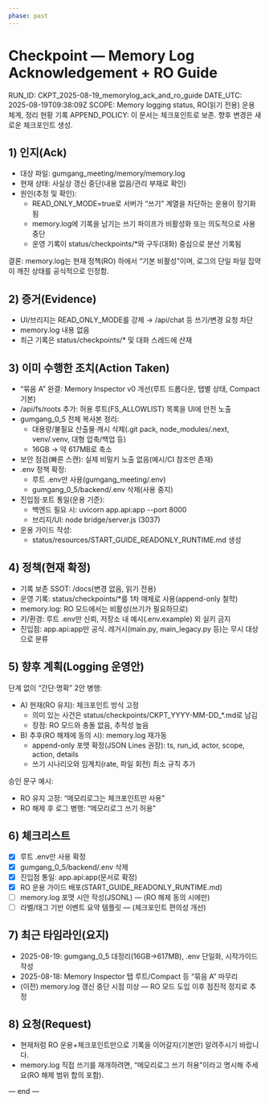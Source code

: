 ```yaml
---
phase: past
---
```


# Checkpoint — Memory Log Acknowledgement + RO Guide

RUN_ID: CKPT_2025-08-19_memorylog_ack_and_ro_guide
DATE_UTC: 2025-08-19T09:38:09Z
SCOPE: Memory logging status, RO(읽기 전용) 운용 체계, 정리 현황 기록
APPEND_POLICY: 이 문서는 체크포인트로 보존. 향후 변경은 새로운 체크포인트 생성.

## 1) 인지(Ack)
- 대상 파일: gumgang_meeting/memory/memory.log
- 현재 상태: 사실상 갱신 중단(내용 없음/관리 부재로 확인)
- 원인(추정 및 확인):
  - READ_ONLY_MODE=true로 서버가 “쓰기” 계열을 차단하는 운용이 장기화됨
  - memory.log에 기록을 남기는 쓰기 파이프가 비활성화 또는 의도적으로 사용 중단
  - 운영 기록이 status/checkpoints/*와 구두(대화) 중심으로 분산 기록됨

결론: memory.log는 현재 정책(RO) 하에서 “기본 비활성”이며, 로그의 단일 파일 집약이 깨진 상태를 공식적으로 인정함.

## 2) 증거(Evidence)
- UI/브리지는 READ_ONLY_MODE를 강제 → /api/chat 등 쓰기/변경 요청 차단
- memory.log 내용 없음
- 최근 기록은 status/checkpoints/* 및 대화 스레드에 산재

## 3) 이미 수행한 조치(Action Taken)
- “묶음 A” 완결: Memory Inspector v0 개선(루트 드롭다운, 탭별 상태, Compact 기본)
- /api/fs/roots 추가: 허용 루트(FS_ALLOWLIST) 목록을 UI에 안전 노출
- gumgang_0_5 전체 복사본 정리:
  - 대용량/불필요 산출물·캐시 삭제(.git pack, node_modules/.next, venv/.venv, 대형 압축/백업 등)
  - 16GB → 약 617MB로 축소
- 보안 점검(빠른 스캔): 실제 비밀키 노출 없음(예시/CI 참조만 존재)
- .env 정책 확정:
  - 루트 .env만 사용(gumgang_meeting/.env)
  - gumgang_0_5/backend/.env 삭제(사용 중지)
- 진입점·포트 통일(운용 기준):
  - 백엔드 필요 시: uvicorn app.api:app --port 8000
  - 브리지/UI: node bridge/server.js (3037)
- 운용 가이드 작성:
  - status/resources/START_GUIDE_READONLY_RUNTIME.md 생성

## 4) 정책(현재 확정)
- 기록 보존 SSOT: /docs(변경 없음, 읽기 전용)
- 운영 기록: status/checkpoints/*를 1차 매체로 사용(append-only 철학)
- memory.log: RO 모드에서는 비활성(쓰기가 필요하므로)
- 키/환경: 루트 .env만 신뢰, 저장소 내 예시(.env.example) 외 실키 금지
- 진입점: app.api:app만 공식. 레거시(main.py, main_legacy.py 등)는 무시 대상으로 분류

## 5) 향후 계획(Logging 운영안)
단계 없이 “간단·명확” 2안 병행:
- A) 현재(RO 유지): 체크포인트 방식 고정
  - 의미 있는 사건은 status/checkpoints/CKPT_YYYY-MM-DD_*.md로 남김
  - 장점: RO 모드와 충돌 없음, 추적성 높음
- B) 추후(RO 해제에 동의 시): memory.log 재가동
  - append-only 포맷 확정(JSON Lines 권장): ts, run_id, actor, scope, action, details
  - 쓰기 시나리오와 임계치(rate, 파일 회전) 최소 규칙 추가

승인 문구 예시:
- RO 유지 고정: “메모리로그는 체크포인트만 사용”
- RO 해제 후 로그 병행: “메모리로그 쓰기 허용”

## 6) 체크리스트
- [x] 루트 .env만 사용 확정
- [x] gumgang_0_5/backend/.env 삭제
- [x] 진입점 통일: app.api:app(문서로 확정)
- [x] RO 운용 가이드 배포(START_GUIDE_READONLY_RUNTIME.md)
- [ ] memory.log 포맷 시안 작성(JSONL) — (RO 해제 동의 시에만)
- [ ] 라벨/태그 기반 이벤트 요약 템플릿 — (체크포인트 편의성 개선)

## 7) 최근 타임라인(요지)
- 2025-08-19: gumgang_0_5 대정리(16GB→617MB), .env 단일화, 시작가이드 작성
- 2025-08-18: Memory Inspector 탭 루트/Compact 등 “묶음 A” 마무리
- (이전) memory.log 갱신 중단 시점 미상 — RO 모드 도입 이후 점진적 정지로 추정

## 8) 요청(Request)
- 현재처럼 RO 운용+체크포인트만으로 기록을 이어갈지(기본안) 알려주시기 바랍니다.
- memory.log 직접 쓰기를 재개하려면, “메모리로그 쓰기 허용”이라고 명시해 주세요(RO 해제 범위 합의 포함).

— end —